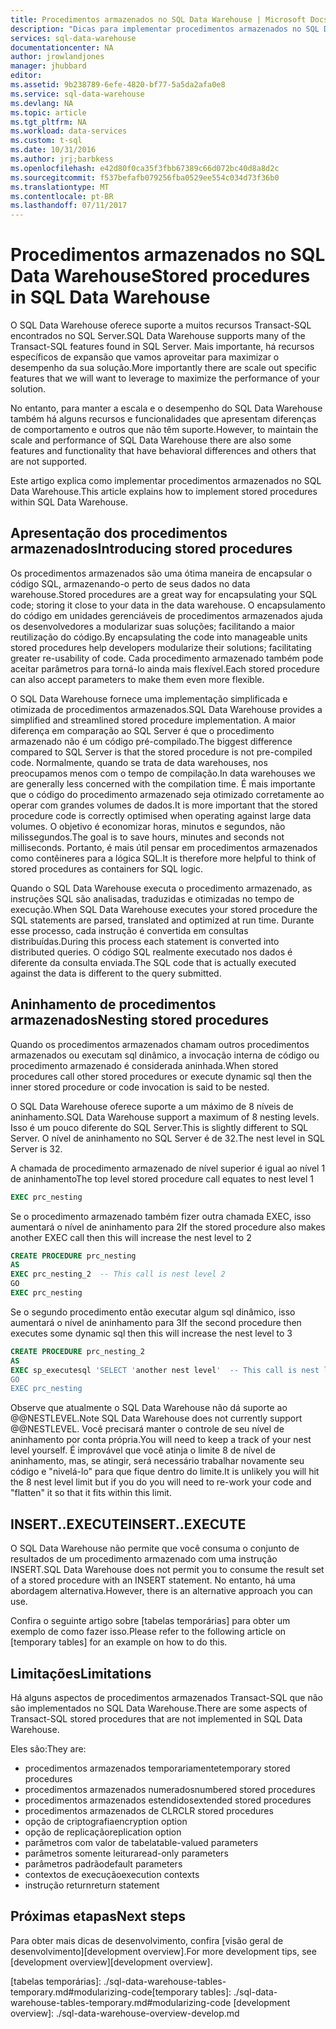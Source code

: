 ```yaml
---
title: Procedimentos armazenados no SQL Data Warehouse | Microsoft Docs
description: "Dicas para implementar procedimentos armazenados no SQL Data Warehouse do Azure para desenvolvimento de soluções."
services: sql-data-warehouse
documentationcenter: NA
author: jrowlandjones
manager: jhubbard
editor: 
ms.assetid: 9b238789-6efe-4820-bf77-5a5da2afa0e8
ms.service: sql-data-warehouse
ms.devlang: NA
ms.topic: article
ms.tgt_pltfrm: NA
ms.workload: data-services
ms.custom: t-sql
ms.date: 10/31/2016
ms.author: jrj;barbkess
ms.openlocfilehash: e42d80f0ca35f3fbb67389c66d072bc40d8a8d2c
ms.sourcegitcommit: f537befafb079256fba0529ee554c034d73f36b0
ms.translationtype: MT
ms.contentlocale: pt-BR
ms.lasthandoff: 07/11/2017
---
```

# <a name="stored-procedures-in-sql-data-warehouse"></a><span data-ttu-id="67098-103">Procedimentos armazenados no SQL Data Warehouse</span><span class="sxs-lookup"><span data-stu-id="67098-103">Stored procedures in SQL Data Warehouse</span></span>
<span data-ttu-id="67098-104">O SQL Data Warehouse oferece suporte a muitos recursos Transact-SQL encontrados no SQL Server.</span><span class="sxs-lookup"><span data-stu-id="67098-104">SQL Data Warehouse supports many of the Transact-SQL features found in SQL Server.</span></span> <span data-ttu-id="67098-105">Mais importante, há recursos específicos de expansão que vamos aproveitar para maximizar o desempenho da sua solução.</span><span class="sxs-lookup"><span data-stu-id="67098-105">More importantly there are scale out specific features that we will want to leverage to maximize the performance of your solution.</span></span>

<span data-ttu-id="67098-106">No entanto, para manter a escala e o desempenho do SQL Data Warehouse também há alguns recursos e funcionalidades que apresentam diferenças de comportamento e outros que não têm suporte.</span><span class="sxs-lookup"><span data-stu-id="67098-106">However, to maintain the scale and performance of SQL Data Warehouse there are also some features and functionality that have behavioral differences and others that are not supported.</span></span>

<span data-ttu-id="67098-107">Este artigo explica como implementar procedimentos armazenados no SQL Data Warehouse.</span><span class="sxs-lookup"><span data-stu-id="67098-107">This article explains how to implement stored procedures within SQL Data Warehouse.</span></span>

## <a name="introducing-stored-procedures"></a><span data-ttu-id="67098-108">Apresentação dos procedimentos armazenados</span><span class="sxs-lookup"><span data-stu-id="67098-108">Introducing stored procedures</span></span>
<span data-ttu-id="67098-109">Os procedimentos armazenados são uma ótima maneira de encapsular o código SQL, armazenando-o perto de seus dados no data warehouse.</span><span class="sxs-lookup"><span data-stu-id="67098-109">Stored procedures are a great way for encapsulating your SQL code; storing it close to your data in the data warehouse.</span></span> <span data-ttu-id="67098-110">O encapsulamento do código em unidades gerenciáveis de procedimentos armazenados ajuda os desenvolvedores a modularizar suas soluções; facilitando a maior reutilização do código.</span><span class="sxs-lookup"><span data-stu-id="67098-110">By encapsulating the code into manageable units stored procedures help developers modularize their solutions; facilitating greater re-usability of code.</span></span> <span data-ttu-id="67098-111">Cada procedimento armazenado também pode aceitar parâmetros para torná-lo ainda mais flexível.</span><span class="sxs-lookup"><span data-stu-id="67098-111">Each stored procedure can also accept parameters to make them even more flexible.</span></span>

<span data-ttu-id="67098-112">O SQL Data Warehouse fornece uma implementação simplificada e otimizada de procedimentos armazenados.</span><span class="sxs-lookup"><span data-stu-id="67098-112">SQL Data Warehouse provides a simplified and streamlined stored procedure implementation.</span></span> <span data-ttu-id="67098-113">A maior diferença em comparação ao SQL Server é que o procedimento armazenado não é um código pré-compilado.</span><span class="sxs-lookup"><span data-stu-id="67098-113">The biggest difference compared to SQL Server is that the stored procedure is not pre-compiled code.</span></span> <span data-ttu-id="67098-114">Normalmente, quando se trata de data warehouses, nos preocupamos menos com o tempo de compilação.</span><span class="sxs-lookup"><span data-stu-id="67098-114">In data warehouses we are generally less concerned with the compilation time.</span></span> <span data-ttu-id="67098-115">É mais importante que o código do procedimento armazenado seja otimizado corretamente ao operar com grandes volumes de dados.</span><span class="sxs-lookup"><span data-stu-id="67098-115">It is more important that the stored procedure code is correctly optimised when operating against large data volumes.</span></span> <span data-ttu-id="67098-116">O objetivo é economizar horas, minutos e segundos, não milissegundos.</span><span class="sxs-lookup"><span data-stu-id="67098-116">The goal is to save hours, minutes and seconds not milliseconds.</span></span> <span data-ttu-id="67098-117">Portanto, é mais útil pensar em procedimentos armazenados como contêineres para a lógica SQL.</span><span class="sxs-lookup"><span data-stu-id="67098-117">It is therefore more helpful to think of stored procedures as containers for SQL logic.</span></span>     

<span data-ttu-id="67098-118">Quando o SQL Data Warehouse executa o procedimento armazenado, as instruções SQL são analisadas, traduzidas e otimizadas no tempo de execução.</span><span class="sxs-lookup"><span data-stu-id="67098-118">When SQL Data Warehouse executes your stored procedure the SQL statements are parsed, translated and optimized at run time.</span></span> <span data-ttu-id="67098-119">Durante esse processo, cada instrução é convertida em consultas distribuídas.</span><span class="sxs-lookup"><span data-stu-id="67098-119">During this process each statement is converted into distributed queries.</span></span> <span data-ttu-id="67098-120">O código SQL realmente executado nos dados é diferente da consulta enviada.</span><span class="sxs-lookup"><span data-stu-id="67098-120">The SQL code that is actually executed against the data is different to the query submitted.</span></span>

## <a name="nesting-stored-procedures"></a><span data-ttu-id="67098-121">Aninhamento de procedimentos armazenados</span><span class="sxs-lookup"><span data-stu-id="67098-121">Nesting stored procedures</span></span>
<span data-ttu-id="67098-122">Quando os procedimentos armazenados chamam outros procedimentos armazenados ou executam sql dinâmico, a invocação interna de código ou procedimento armazenado é considerada aninhada.</span><span class="sxs-lookup"><span data-stu-id="67098-122">When stored procedures call other stored procedures or execute dynamic sql then the inner stored procedure or code invocation is said to be nested.</span></span>

<span data-ttu-id="67098-123">O SQL Data Warehouse oferece suporte a um máximo de 8 níveis de aninhamento.</span><span class="sxs-lookup"><span data-stu-id="67098-123">SQL Data Warehouse support a maximum of 8 nesting levels.</span></span> <span data-ttu-id="67098-124">Isso é um pouco diferente do SQL Server.</span><span class="sxs-lookup"><span data-stu-id="67098-124">This is slightly different to SQL Server.</span></span> <span data-ttu-id="67098-125">O nível de aninhamento no SQL Server é de 32.</span><span class="sxs-lookup"><span data-stu-id="67098-125">The nest level in SQL Server is 32.</span></span>

<span data-ttu-id="67098-126">A chamada de procedimento armazenado de nível superior é igual ao nível 1 de aninhamento</span><span class="sxs-lookup"><span data-stu-id="67098-126">The top level stored procedure call equates to nest level 1</span></span>

```sql
EXEC prc_nesting
```
<span data-ttu-id="67098-127">Se o procedimento armazenado também fizer outra chamada EXEC, isso aumentará o nível de aninhamento para 2</span><span class="sxs-lookup"><span data-stu-id="67098-127">If the stored procedure also makes another EXEC call then this will increase the nest level to 2</span></span>

```sql
CREATE PROCEDURE prc_nesting
AS
EXEC prc_nesting_2  -- This call is nest level 2
GO
EXEC prc_nesting
```
<span data-ttu-id="67098-128">Se o segundo procedimento então executar algum sql dinâmico, isso aumentará o nível de aninhamento para 3</span><span class="sxs-lookup"><span data-stu-id="67098-128">If the second procedure then executes some dynamic sql then this will increase the nest level to 3</span></span>

```sql
CREATE PROCEDURE prc_nesting_2
AS
EXEC sp_executesql 'SELECT 'another nest level'  -- This call is nest level 2
GO
EXEC prc_nesting
```

<span data-ttu-id="67098-129">Observe que atualmente o SQL Data Warehouse não dá suporte ao @@NESTLEVEL.</span><span class="sxs-lookup"><span data-stu-id="67098-129">Note SQL Data Warehouse does not currently support @@NESTLEVEL.</span></span> <span data-ttu-id="67098-130">Você precisará manter o controle de seu nível de aninhamento por conta própria.</span><span class="sxs-lookup"><span data-stu-id="67098-130">You will need to keep a track of your nest level yourself.</span></span> <span data-ttu-id="67098-131">É improvável que você atinja o limite 8 de nível de aninhamento, mas, se atingir, será necessário trabalhar novamente seu código e "nivelá-lo" para que fique dentro do limite.</span><span class="sxs-lookup"><span data-stu-id="67098-131">It is unlikely you will hit the 8 nest level limit but if you do you will need to re-work your code and "flatten" it so that it fits within this limit.</span></span>

## <a name="insertexecute"></a><span data-ttu-id="67098-132">INSERT..EXECUTE</span><span class="sxs-lookup"><span data-stu-id="67098-132">INSERT..EXECUTE</span></span>
<span data-ttu-id="67098-133">O SQL Data Warehouse não permite que você consuma o conjunto de resultados de um procedimento armazenado com uma instrução INSERT.</span><span class="sxs-lookup"><span data-stu-id="67098-133">SQL Data Warehouse does not permit you to consume the result set of a stored procedure with an INSERT statement.</span></span> <span data-ttu-id="67098-134">No entanto, há uma abordagem alternativa.</span><span class="sxs-lookup"><span data-stu-id="67098-134">However, there is an alternative approach you can use.</span></span>

<span data-ttu-id="67098-135">Confira o seguinte artigo sobre [tabelas temporárias] para obter um exemplo de como fazer isso.</span><span class="sxs-lookup"><span data-stu-id="67098-135">Please refer to the following article on [temporary tables] for an example on how to do this.</span></span>

## <a name="limitations"></a><span data-ttu-id="67098-136">Limitações</span><span class="sxs-lookup"><span data-stu-id="67098-136">Limitations</span></span>
<span data-ttu-id="67098-137">Há alguns aspectos de procedimentos armazenados Transact-SQL que não são implementados no SQL Data Warehouse.</span><span class="sxs-lookup"><span data-stu-id="67098-137">There are some aspects of Transact-SQL stored procedures that are not implemented in SQL Data Warehouse.</span></span>

<span data-ttu-id="67098-138">Eles são:</span><span class="sxs-lookup"><span data-stu-id="67098-138">They are:</span></span>

* <span data-ttu-id="67098-139">procedimentos armazenados temporariamente</span><span class="sxs-lookup"><span data-stu-id="67098-139">temporary stored procedures</span></span>
* <span data-ttu-id="67098-140">procedimentos armazenados numerados</span><span class="sxs-lookup"><span data-stu-id="67098-140">numbered stored procedures</span></span>
* <span data-ttu-id="67098-141">procedimentos armazenados estendidos</span><span class="sxs-lookup"><span data-stu-id="67098-141">extended stored procedures</span></span>
* <span data-ttu-id="67098-142">procedimentos armazenados de CLR</span><span class="sxs-lookup"><span data-stu-id="67098-142">CLR stored procedures</span></span>
* <span data-ttu-id="67098-143">opção de criptografia</span><span class="sxs-lookup"><span data-stu-id="67098-143">encryption option</span></span>
* <span data-ttu-id="67098-144">opção de replicação</span><span class="sxs-lookup"><span data-stu-id="67098-144">replication option</span></span>
* <span data-ttu-id="67098-145">parâmetros com valor de tabela</span><span class="sxs-lookup"><span data-stu-id="67098-145">table-valued parameters</span></span>
* <span data-ttu-id="67098-146">parâmetros somente leitura</span><span class="sxs-lookup"><span data-stu-id="67098-146">read-only parameters</span></span>
* <span data-ttu-id="67098-147">parâmetros padrão</span><span class="sxs-lookup"><span data-stu-id="67098-147">default parameters</span></span>
* <span data-ttu-id="67098-148">contextos de execução</span><span class="sxs-lookup"><span data-stu-id="67098-148">execution contexts</span></span>
* <span data-ttu-id="67098-149">instrução return</span><span class="sxs-lookup"><span data-stu-id="67098-149">return statement</span></span>

## <a name="next-steps"></a><span data-ttu-id="67098-150">Próximas etapas</span><span class="sxs-lookup"><span data-stu-id="67098-150">Next steps</span></span>
<span data-ttu-id="67098-151">Para obter mais dicas de desenvolvimento, confira [visão geral de desenvolvimento][development overview].</span><span class="sxs-lookup"><span data-stu-id="67098-151">For more development tips, see [development overview][development overview].</span></span>

<!--Image references-->

<!--Article references-->
<span data-ttu-id="67098-152">[tabelas temporárias]: ./sql-data-warehouse-tables-temporary.md#modularizing-code</span><span class="sxs-lookup"><span data-stu-id="67098-152">[temporary tables]: ./sql-data-warehouse-tables-temporary.md#modularizing-code</span></span>
[development overview]: ./sql-data-warehouse-overview-develop.md

<!--MSDN references-->
[nest level]: https://msdn.microsoft.com/library/ms187371.aspx

<!--Other Web references-->
